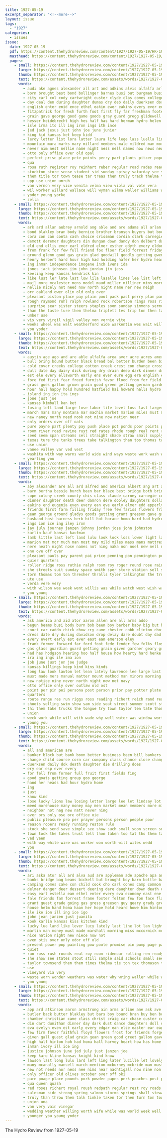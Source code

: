 ```yaml
---
title: 1927-05-19
excerpt_separator: "<!--more-->"
layout: issue
tags:
  - "1927"
categories:
  - issues
issue:
  date: 1927-05-19
  pdf: https://content.thehydroreview.com/content/1927/1927-05-19/HR-1927-05-19.pdf
  masthead: https://content.thehydroreview.com/content/1927/1927-05-19/masthead/HR-1927-05-19.jpg
  pages:
    - small: https://content.thehydroreview.com/content/1927/1927-05-19/small/HR-1927-05-19-01.jpg
      large: https://content.thehydroreview.com/content/1927/1927-05-19/large/HR-1927-05-19-01.jpg
      thumb: https://content.thehydroreview.com/content/1927/1927-05-19/thumbnails/HR-1927-05-19-01.jpg
      text: https://content.thehydroreview.com/assets/words/1927/1927-05-19/HR-1927-05-19-01.txt
      words:
        - audi ake agnes alexander all art and adkins alvis alfalfa arlene aubrey american allday andrew are age alma ata ago ard aud alto able ath
        - born brought best bond bollinger barnes busi but burgman business buckmaster bive bishop books brim bryan buy brilliant bennie both ball brailey boucher box bassler brown brother bein baughman back butler been barney boys bradley better basket belle
        - city carl col cody cartwright custer clyde clas comes college cap colony course collier carnegie close conde center claus coach caesar class christ cecil
        - day deal den during daughter dumas dry deb daily duerksen doris davi drag dora delia done davis
        - english enter enid ence ethel eakin ewer eakins every ever edna earl eva
        - fitzpatrick for fresh furth foot first fly far freshman foote frost fun few fine frank foreman fell floor from favors friday fie frances
        - grain gave george good game goods gray guard gregg glidewell grade greta glee gibbs given green
        - hesser heidebrecht high hes half has hard herman hydro helen hills hinton hardware how hamons hatfield hart helm horse home hubert held hall her honor henke hammon homer hopewell hamilton horn husband harvey had hume hazel
        - isle irma ito ill ing iron ings ith ince
        - jed jack jesus just john joe june junior
        - king kid kansas ket keep kidd
        - leroy letter list lora latter laura life lege lass luella line lone lloyd land lola long lead linville lahoma lene light living later leon louise lake loving last live lawton
        - mountain mura marks mary millard members male mildred man morning may mile miss more men mir mantle mai mckee morgan mcphearson made mae much many must maguire monday mattar marcrum maurice miles most
        - never nim nest nellie name night ness nell names now news newton nims nor new not
        - otto only office over old opal
        - perfect prise place pete points perry part plants pitzer pope post parker parlor penman president power pleasant pearl
        - qua
        - rosa ruth register roy reinhart reber regular road rades reading ruby ridge rain reg rally reva record rouge running russell rinehart reach ralph rose ries rame
        - stockton store sense student sid sunday spivey saturday see solo stage simmons service show she smit still state standard school such south scripture sun sister stare selling sherman sermon star son senior sale stock smith said strong sweet spencer
        - them title tor town tease tar treas then truly track thelma tardy the team thomas taken than too teach touch trio thyng toe take times texas till
        - upp use union unruh
        - van vernon very vice venita velma view viola val vote vera
        - wil worker willard wallace will wyman wilma waller williams weather was western well wish with wright wayne wilson welcome work wills week winning win want willa
        - yoder young yorke
        - zella
    - small: https://content.thehydroreview.com/content/1927/1927-05-19/small/HR-1927-05-19-02.jpg
      large: https://content.thehydroreview.com/content/1927/1927-05-19/large/HR-1927-05-19-02.jpg
      thumb: https://content.thehydroreview.com/content/1927/1927-05-19/thumbnails/HR-1927-05-19-02.jpg
      text: https://content.thehydroreview.com/assets/words/1927/1927-05-19/HR-1927-05-19-02.txt
      words:
        - ark ard allan aubrey arnold ang able and are adams all arlan annie art arthur
        - bond blakley bran body bernice brother branson buyers but book bill business braly buy bert buck been ben baum blakely below belle bright bessie bray better baby bridgeport buick both bassler
        - cora con can conta cash choice crissman cordia clark carnegie clinton cedar cost carr call credit col check companion class city claney church come company case car carson clayton cena cordell corn
        - demott deremer daughters din dungan down dandy don delbert days duco daughter dey day diamond dry dinner dunlap dewey dutch
        - eld end ellis ever earl eldred elmer esther edyth every eldon eno eakins
        - from frank for few full friend fox floor field forrest friday farra finer fies fine fair folks fry first fisher friends
        - ground glenn good gas grain glad goodwill goodly getting gwen guest glen gladys gave gertrude general
        - henry herbert hard hour high had holding hafer her hydro heard hodge homer harlan hatfield herndon hardin hern home hart hugh has hamilton harold herschel humes homes hore hub him harry
        - ing inman independence imogene inch ivens ida
        - jones jack johnson jim john jordan jin jess
        - keeling keep kansas kendrick kin
        - like lust ler late last low lila lasalle lines lee list left line lone lasley let laundry linner liggett law look lem
        - mail more mcalester mens model maud miller milliner mins morning market mill missouri miss mildred may much mound made marguerite mullins moses mich maude mcbride mangum main monday master ming
        - nellie nicely not need now north night name ner new neigh
        - orr oakland ower olin old only over
        - pleasant piston place pay plain pool pack past perry plan paul purse payne phipps pro price part poage pleasure purchase per
        - rough raymond ruhl ralph rowland rock robertson rings ross riley richard rhoads rosa rates roof rust ruby ridge road rate ready rith rear richert rain
        - surprise sear sister steers staples soon sunday simmons sermon simpson suits scott sat sun styles still sutton size side she stockton strong share special send see said sick stuff save silk sale stay son say sund sam six saturday speed school
        - than the taste ture them thelma triplett tes trip ton then taylor tal
        - umber use
        - vis very virgil vigil valley von vernie vite
        - weeks wheel was walt weatherford wide warkentin wes wait will worth water wool white williams wesley wayne while wire wife with wilson wee wyan week walter works willeford wish wheat wolf work
        - you yoder
    - small: https://content.thehydroreview.com/content/1927/1927-05-19/small/HR-1927-05-19-03.jpg
      large: https://content.thehydroreview.com/content/1927/1927-05-19/large/HR-1927-05-19-03.jpg
      thumb: https://content.thehydroreview.com/content/1927/1927-05-19/thumbnails/HR-1927-05-19-03.jpg
      text: https://content.thehydroreview.com/assets/words/1927/1927-05-19/HR-1927-05-19-03.txt
      words:
        - austin age ago and are able alfalfa area aver acre acres american ark alexander ask ane all ariel ard april
        - bull bring bound butter black bread bal better burden been bitter bar brush bond blood barley bry baird below both baby ben but board blessing buy belong braly beni bradley blue bryant beams binder bene belt balance bei bine business
        - cold cover creeks college cotton creek crest con change cross custer channels carrier cost congress cutter condit crissman col comb cor certain comes crea can current class corn cattle chea cot chick crews cases
        - dull date day dairy dick during dry drain deep dark dinner drought done data due days deter dam daily
        - est ele every ellsworth early ens ever eure egg era english even end ent
        - fore fed first fear freed furnish favor flood from for field fall factor fill fuel falls fairly fresh fried flies foot farm fields ford farms far farmer figures full found
        - grass goes gallon grown grain good green getting german garden genet george giant general greeson grow going goss ground gains
        - hour hall happy hold hundred hatfield hai howard halls hydro house harder hand hessian horn homa had heads holding has hay home harvest high hot half holstein hing health
        - island ing ion ita ings
        - jone just jue
        - kansas kimball kan ket
        - losing left land large lose labor life level loss last larger let los les lie lahoma look long lions less lower lege low letter lines living levy lam little light likely lor lakes law
        - march mans many montana mar machin market marion miles must most matter meth mers made method millet men million much more man mena mills may main
        - new naney north need nook not nine now nation near
        - only orders over off oats
        - pure payne part plenty pay push place pot ponds poor points per policy porting past press price pounds point public pat por piano pro promise people plan powe power pair pump present peak
        - room river road ravine rust red rates rhode rough real rent rivers rains rock rate record
        - seed seem span streams sell straight shade straw small supply sult still surface state sas special strain slight sea simmons states see stay single shape six summer setting shows speed stocks study show season shown son sweet saturday stacks sale smith smaller store sed saving such stream
        - texas ture the tanks trees take talkington than too thomas tak turn ton thing test tacker ten train
        - use union
        - vanee valley var ved vest
        - washita with way warns world wide wind ways waste work wash water worlds weather was wilson weatherford will words weight while wages wheat wall white wake
        - yearling you
    - small: https://content.thehydroreview.com/content/1927/1927-05-19/small/HR-1927-05-19-04.jpg
      large: https://content.thehydroreview.com/content/1927/1927-05-19/large/HR-1927-05-19-04.jpg
      thumb: https://content.thehydroreview.com/content/1927/1927-05-19/thumbnails/HR-1927-05-19-04.jpg
      text: https://content.thehydroreview.com/assets/words/1927/1927-05-19/HR-1927-05-19-04.txt
      words:
        - aby alexander are all ard alfred and america albert ang art arthur allie anna
        - barn bertha bessie burch been bar blaze best bridge both bring bless blow back black boucher bonita but bassler bouchez bradley business body
        - cope colony creek county chis class claude carney carnegie constant claire curt call coffen city card cake come car clyde cream cause came calle clinton chief con carey court covington
        - dinner daughter death deer damron dere dooley daughters dollar does diver day dardis dewey days dames dearing dry down
        - eakins end eugenia even every ean eve early elmer edd epperly eagle earl erford
        - friends first farm filling friday free few fariss flowers frank from forrest fountain fleeman frazee fern fire for found folks floyd flyer fost fine
        - gean george ground gladys goods getting grant greeson gave gregg good griffin
        - husband host harness herb hill hot horace homa hard had hydro home house hesser has hinton her hoops haines hair hall howard homes hines harry henry hail
        - ings ion ice ing iley iron
        - jay july journey janzen johnny jordan jose john johnston
        - karlin kauf kansas kaufman
        - lamb little last left land lulu look lock loss lower light lay like lucian large loft laughter lace
        - marion mat mor much man most may mild miles mass mans mattress morning mon miller mith magnolia might miss mag mile men mildred monday made
        - nere neath night nose names not ning naka non noel new nell noon norman nice north now
        - ono ove off over
        - pleasant pauls pay parent pai price penning pon pennington pool part pal porter putnam place past poole
        - quier quarters
        - roller ridge ross ruthie ralph room roy roger round rose rainbow ruby riley reno recor rel roof running red rey reason
        - she streets suit sunday space smith sper store station sell summer severe struck state staples simmons ser staple sale soon sos second stock sermon sister sid share surprise stuff son scarth storm season sun standard susie set saturday standing south
        - torn thomas tom ton thresher thralls tyler talkington the trucks them trees ten ting
        - ute use
        - verda vere very
        - with wilson wee week went willis was while watch west wish write work weatherford waldrop well wife weeks will williams windsor wright wells wheeler worth william wilma water
        - you young
    - small: https://content.thehydroreview.com/content/1927/1927-05-19/small/HR-1927-05-19-05.jpg
      large: https://content.thehydroreview.com/content/1927/1927-05-19/large/HR-1927-05-19-05.jpg
      thumb: https://content.thehydroreview.com/content/1927/1927-05-19/thumbnails/HR-1927-05-19-05.jpg
      text: https://content.thehydroreview.com/assets/words/1927/1927-05-19/HR-1927-05-19-05.txt
      words:
        - ask america and aid ator aaron allen are all arms addo
        - begun beams busi body burn bob been boy barber baby big but back better buy best bank bill business bone block bradley
        - court car caddo chick chow cry came chester cobb clinton choice con county church cost col che courts chee city can cause come case
        - dress date dry during davidson drop delay dare doubt day dad down dungan daughter
        - every evert early est ever east ean emerson eley
        - frank former forward far ford foot fede fender few folks floyd fort fall finger from for face fire first farm fingers filling forth flam fine fed
        - gas glass guardian guard getting grain given gardner geary grant ground gregg gone
        - had has hodgson hearing hoo half house how hearty hard henke height hoppers hydro handle hope home hands hand hazel howard hole head her hammonds heard hopes hinton heal heart
        - ira ing ings ile ima ion
        - job june just jon joe judge
        - kansas killings keep kind kins kinds
        - long law look lawton let lean lately lawrence lee large last life lack light like lade loss
        - must made mers manual matter mount method man minors morning margaret macy meal milk more may many men main much market means miss
        - new notice nine never north night now not navy
        - otto office only over outlaw old ost
        - point per pin poi persona post person prior pay potter plate pick place pest pool palace persons pump public pro
        - quarters
        - route range res run riggs ross reading richert reich rand real
        - shoots selling swim show sam side seat street summer scott stride sales styles son such suit sell store star stand service swing she space sin set still south sunday subject see season selves shafer short stock said silk seed sons strength station seu stockton shall sale seger stephenson sera state spring small saturday saving silks
        - thi them take trucks the tongue try town taylor ten tate thomas then too than towns times
        - union
        - weck work while will with wade why well water was window worth west weeks wray went weight windows wind week won want williams write ward world
        - young you
    - small: https://content.thehydroreview.com/content/1927/1927-05-19/small/HR-1927-05-19-06.jpg
      large: https://content.thehydroreview.com/content/1927/1927-05-19/large/HR-1927-05-19-06.jpg
      thumb: https://content.thehydroreview.com/content/1927/1927-05-19/thumbnails/HR-1927-05-19-06.jpg
      text: https://content.thehydroreview.com/assets/words/1927/1927-05-19/HR-1927-05-19-06.txt
      words:
        - all and american are
        - banker block but bank boon better business been bill bankers
        - change child course corn car company class chance close chang cant christian come comes can cutting cal
        - duerksen daily dok death daughter die drilling does
        - ery ear esp ever every
        - for fell from former full fruit first fields fing
        - good goats getting group goo george
        - hand her heads had hour hydro home
        - ing
        - just
        - know kind
        - lose lucky lions law losing letter large lee let lindsay lot
        - meed morehouse many money may men market mean members more might
        - neighbor not nag new natt never ning
        - over ors only ose ore office oie
        - public pleasure pro per prayer persons person people poor
        - reason ropers ready running reston rulo
        - stock she send save simple see show such small soon screen smooth
        - town tock the takes trust tell thon taken too tat tho them take
        - ved veen
        - with way while wire was worker won worth will wiles wedd
        - you
    - small: https://content.thehydroreview.com/content/1927/1927-05-19/small/HR-1927-05-19-07.jpg
      large: https://content.thehydroreview.com/content/1927/1927-05-19/large/HR-1927-05-19-07.jpg
      thumb: https://content.thehydroreview.com/content/1927/1927-05-19/thumbnails/HR-1927-05-19-07.jpg
      text: https://content.thehydroreview.com/assets/words/1927/1927-05-19/HR-1927-05-19-07.txt
      words:
        - ari aska ator all ard alva aud are appleman ade apache apa and agnes arnold able
        - banks bridge bag beams bickell but brought boy barn bottle back began buhl bonnie board bethel binger barnes blown box browne burden blake burr bro bird been both ber bryan big burton
        - camping comes cake con child cook cho carl cones camp common cool close clinton chi chey came cooper course can cork crosswhite charles copper cot cas crosson cris cold car chair cosner converse cream creek call come city
        - delmar danger deer dessert deering dare daughter down death during day darko dinner del days
        - easy earl estella eam ethel enter every eva economy east ene
        - fale friends fam forrest frame foster felton few fon face flash fine ford fruits fall fish fare front first farm fire friday fort forget fair floor for fresh from
        - grant guest grade going gas gress greeson guy geary grady gregory gory george gains gibbs grown glad good
        - house helm hand homa haan her hope hold heard howe him hinton horton had held hydro has hot home how ham high
        - ile ike ion ill ing ice igo
        - john jean janzen just juanita
        - kook karlin kansas kiss kitchen kind
        - lucky lue land like lever lucy lately last line lot lan lighter light lock large look left low long learn let lane little leavenworth
        - martin man money must made marshall morning miss mccormick monds mens mcguire mattie marlow miller merica missouri mary may many much more morris
        - nice nation night new niece now not
        - oven otis over only odor off old
        - present power pop painting pow poole promise pin pump page patty pail people plenty patti pro pleasant park proud port
        - quiet
        - run ross rush rounds real roy room ridenour rolling ren ready riggs read reo radio range reed running
        - she show see states stout still sample said schools small seen school smith sturdy suter sat subject start speed stove simple store strawberry summer stand supply ship sisson sun say smoke sill stoves spring schmidt stay steele strike short sunday sister soda sights
        - taylor townsend then them times thelma tie ton tex thomason the thet trip too ting tar try town toward thing take thomas ten thermos tak
        - use
        - vineyard via very
        - waste worn wonder weathers was water why wring waller while weeks waters wine will wash with williams writer week wrinkle work wit well woods wykert wink wicks wish winchester wyman
        - you young
    - small: https://content.thehydroreview.com/content/1927/1927-05-19/small/HR-1927-05-19-08.jpg
      large: https://content.thehydroreview.com/content/1927/1927-05-19/large/HR-1927-05-19-08.jpg
      thumb: https://content.thehydroreview.com/content/1927/1927-05-19/thumbnails/HR-1927-05-19-08.jpg
      text: https://content.thehydroreview.com/assets/words/1927/1927-05-19/HR-1927-05-19-08.txt
      words:
        - app ard atkinson aaron armstrong ain arms arline ane ask ave and arnold angel apple andon april all anne are
        - butler back butter blakley but bars boy bound bran buy ben bond brick best bride been box better bible bout brings brought beach big bonita bob bethel ber beans bros born
        - chamber christian came class christ craig car chase custer coffee camps caddo con coach come can candy cola confidential col center church carton cones colorado corn company corner core city card collins counsellor chair cos cupid coca call course cake cases cream
        - din dart dunithan dinner day dark dust dance daughters doll dollar dear during dom does days dress
        - eva evelyn even est early every edgar ean else easter ear eagle
        - few firm favor faithful floyd flowers frost for friends forget fruits foss fone flora fine first fairly from flay frasier forth
        - given gall guest glad grain gean green good greet gallon gave george getting goes gressman gol
        - high half hinton hoh had homa hall harvey heart how has home henke hot hardware hung hon hopes him head health hearty hom hydro horner heard hesser helen her henry honor
        - inman ivory ill ice ing
        - justice johnson june jed july just janzen joe
        - keep karo kline kansas knight kind know
        - lawson last long lulu lard left ling later lucille let lovely lunch light learn line league loveland like lose little lower lights large life love
        - many mcanally mansell march mention mcburney mcbride man mustard mer must marriage maidens more monday manner morning messenger mak milton mein might members mens men miss mary most ming meyer much may mcphearson made
        - new not needs nor ness nee nims near nachtigall now nine non november noe night news note niece
        - only officer old olives october over off oki
        - pare poage place pounds pork powder papes perk peaches post people pita paper prey pick pastor pope per pink pleasure plan pears plate pound
        - qua queen quash
        - red roses richert royal roush redpath regular rest roy roads rom read ried ring
        - salesman side strong spring salmon storms springs shall steward stands snyders such sunday sister still sting seems store sick sang sons say sis stream seen short struck sol sood schantz shaw sorrow school stap star selling sat story said sum sun seller son snyder she soap study sake ser shower slater sweet staples subject see
        - truly than throw them talk tinkle taken tor then turn ton tow town thomas tell thi thralls tary the thurs talent throne
        - union una
        - van very vain vinegar
        - wedding weather willing worth wife while was world week well wheatland washington wykert west war wilson will went work wear win white waller williams want wagon welcome wilma warkentin with
        - younger you young yoder
---
```


The Hydro Review from 1927-05-19

<!--more-->

